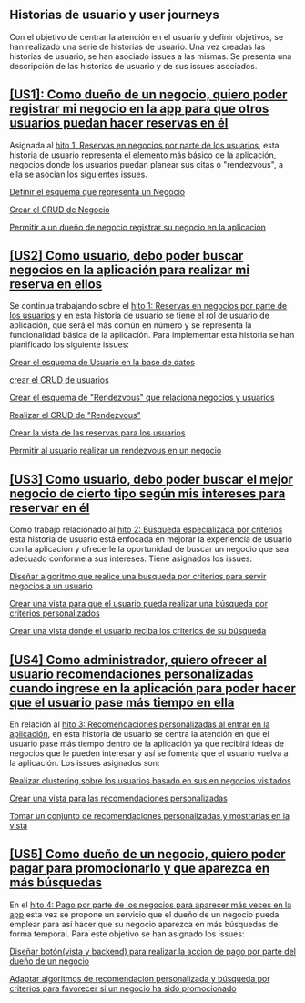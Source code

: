 ## Historias de usuario y user journeys

Con el objetivo de centrar la atención en el usuario y definir objetivos, se han realizado una serie de historias de usuario. Una vez creadas las historias de usuario, se han asociado issues a las mismas. Se presenta una descripción de las historias de usuario y de sus issues asociados.

## [[US1]: Como dueño de un negocio, quiero poder registrar mi negocio en la app para que otros usuarios puedan hacer reservas en él](https://github.com/ajalba/rendezvous/issues/9)

Asignada al [hito 1: Reservas en negocios por parte de los usuarios](https://github.com/ajalba/rendezvous/milestone/1), esta historia de usuario representa el elemento más básico de la aplicación, negocios donde los usuarios puedan planear sus citas o "rendezvous", a ella se asocian los siguientes issues.

[Definir el esquema que representa un Negocio](https://github.com/ajalba/rendezvous/issues/17)

[Crear el CRUD de Negocio](https://github.com/ajalba/rendezvous/issues/18)

[Permitir a un dueño de negocio registrar su negocio en la aplicación](https://github.com/ajalba/rendezvous/issues/34)

## [[US2] Como usuario, debo poder buscar negocios en la aplicación para realizar mi reserva en ellos](https://github.com/ajalba/rendezvous/issues/8)

Se continua trabajando sobre el [hito 1: Reservas en negocios por parte de los usuarios](https://github.com/ajalba/rendezvous/milestone/1) y en esta historia de usuario se tiene el rol de usuario de aplicación, que será el más común en número y se representa la funcionalidad básica de la aplicación. Para implementar esta historia se han planificado los siguiente issues:

[Crear el esquema de Usuario en la base de datos](https://github.com/ajalba/rendezvous/issues/22)

[crear el CRUD de usuarios](https://github.com/ajalba/rendezvous/issues/23)

[Crear el esquema de "Rendezvous" que relaciona negocios y usuarios](https://github.com/ajalba/rendezvous/issues/19)

[Realizar el CRUD de "Rendezvous"](https://github.com/ajalba/rendezvous/issues/20)

[Crear la vista de las reservas para los usuarios](https://github.com/ajalba/rendezvous/issues/21)

[Permitir al usuario realizar un rendezvous en un negocio](https://github.com/ajalba/rendezvous/issues/24)

## [[US3] Como usuario, debo poder buscar el mejor negocio de cierto tipo según mis intereses para reservar en él](https://github.com/ajalba/rendezvous/issues/10)

Como trabajo relacionado al [hito 2: Búsqueda especializada por criterios](https://github.com/ajalba/rendezvous/milestone/2) esta historia de usuario está enfocada en mejorar la experiencia de usuario con la aplicación y ofrecerle la oportunidad de buscar un negocio que sea adecuado conforme a sus intereses. Tiene asignados los issues:

[Diseñar algoritmo que realice una busqueda por criterios para servir negocios a un usuario](https://github.com/ajalba/rendezvous/issues/25)

[Crear una vista para que el usuario pueda realizar una búsqueda por criterios personalizados](https://github.com/ajalba/rendezvous/issues/26)

[Crear una vista donde el usuario reciba los criterios de su búsqueda](https://github.com/ajalba/rendezvous/issues/27)

## [[US4] Como administrador, quiero ofrecer al usuario recomendaciones personalizadas cuando ingrese en la aplicación para poder hacer que el usuario pase más tiempo en ella](https://github.com/ajalba/rendezvous/issues/11)

En relación al [hito 3: Recomendaciones personalizadas al entrar en la aplicación](https://github.com/ajalba/rendezvous/milestone/3), en esta historia de usuario se centra la atención en que el usuario pase más tiempo dentro de la aplicación ya que recibirá ideas de negocios que le pueden interesar y así se fomenta que el usuario vuelva a la aplicación. Los issues asignados son:

[Realizar clustering sobre los usuarios basado en sus en negocios visitados](https://github.com/ajalba/rendezvous/issues/28)

[Crear una vista para las recomendaciones personalizadas](https://github.com/ajalba/rendezvous/issues/29)

[Tomar un conjunto de recomendaciones personalizadas y mostrarlas en la vista](https://github.com/ajalba/rendezvous/issues/30)

## [[US5] Como dueño de un negocio, quiero poder pagar para promocionarlo y que aparezca en más búsquedas](https://github.com/ajalba/rendezvous/issues/12)

En el [hito 4: Pago por parte de los negocios para aparecer más veces en la app](https://github.com/ajalba/rendezvous/milestone/4) esta vez se propone un servicio que el dueño de un negocio pueda emplear para así hacer que su negocio aparezca en más búsquedas de forma temporal. Para este objetivo se han asignado los issues:

[Diseñar botón(vista y backend) para realizar la accion de pago por parte del dueño de un negocio](https://github.com/ajalba/rendezvous/issues/31)

[Adaptar algoritmos de recomendación personalizada y búsqueda por criterios para favorecer si un negocio ha sido promocionado](https://github.com/ajalba/rendezvous/issues/32)




